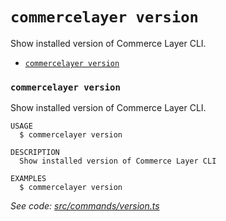`commercelayer version`
=======================

Show installed version of Commerce Layer CLI.

* [`commercelayer version`](#commercelayer-version)

### `commercelayer version`

Show installed version of Commerce Layer CLI.

```
USAGE
  $ commercelayer version

DESCRIPTION
  Show installed version of Commerce Layer CLI

EXAMPLES
  $ commercelayer version
```

_See code: [src/commands/version.ts](https://github.com/commercelayer/commercelayer-cli/blob/main/src/commands/version.ts)_
